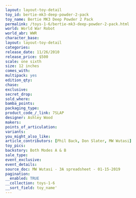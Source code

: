 ```yaml
---
layout: layout-toy-detail 
toy_id: bertie-mk3-deep-powder-2-pack
toy_name: Bertie MK3 Deep Powder 2 Pack
permalink: /toys-1-6/bertie-mk3-deep-powder-2-pack.html
world: World War Robot
world_abr: WWR
character_base: 
layout: layout-toy-detail
categories: 
release_date: 11/26/2010
release_price: $500 
scale: one sixth
size: 12 inches
comes_with: 
multipack: yes
edition_qty: 
chase: 
exclusive: 
secret_drop: 
sold_where: 
bamba_points: 
packaging_type: 
product_code_/_link: 7SLAP
designer: Ashley Wood
makers: 
points_of_articulation: 
variants: 
you_might_also_like: 
article_contributors: [Phil Back, Don Slater, MW Wutasi]
toy_pics: 
backstory: Both Modes A & B
sale_type: 
event_exclusive: 
event_details: 
source_doc: MW Wutasi - 3A spreadsheet - 01-15-2019
pagination: 
__enabled: TRUE
__collection: toys-1-6
__sort_field: toy_name'
---
```

